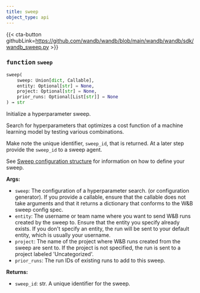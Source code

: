 ```yaml
---
title: sweep
object_type: api
---
```


{{< cta-button githubLink=https://github.com/wandb/wandb/blob/main/wandb/wandb/sdk/wandb_sweep.py >}}




### <kbd>function</kbd> `sweep`

```python
sweep(
    sweep: Union[dict, Callable],
    entity: Optional[str] = None,
    project: Optional[str] = None,
    prior_runs: Optional[List[str]] = None
) → str
```

Initialize a hyperparameter sweep. 

Search for hyperparameters that optimizes a cost function of a machine learning model by testing various combinations. 

Make note the unique identifier, `sweep_id`, that is returned. At a later step provide the `sweep_id` to a sweep agent. 

See [Sweep configuration structure](https://docs.wandb.ai/guides/sweeps/define-sweep-configuration) for information on how to define your sweep. 



**Args:**
 
 - `sweep`:  The configuration of a hyperparameter search.  (or configuration generator).  If you provide a callable, ensure that the callable does  not take arguments and that it returns a dictionary that  conforms to the W&B sweep config spec. 
 - `entity`:  The username or team name where you want to send W&B  runs created by the sweep to. Ensure that the entity you  specify already exists. If you don't specify an entity,  the run will be sent to your default entity,  which is usually your username. 
 - `project`:  The name of the project where W&B runs created from  the sweep are sent to. If the project is not specified, the  run is sent to a project labeled 'Uncategorized'. 
 - `prior_runs`:  The run IDs of existing runs to add to this sweep. 



**Returns:**
 
 - `sweep_id`:  str. A unique identifier for the sweep. 
